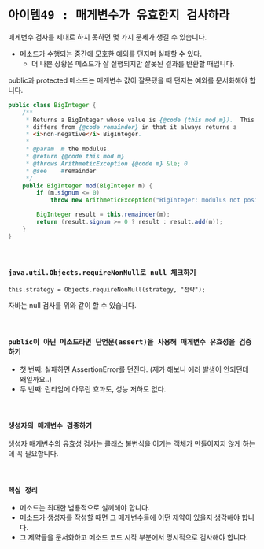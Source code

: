 # `아이템49 : 매게변수가 유효한지 검사하라`

매게변수 검사를 제대로 하지 못하면 몇 가지 문제가 생길 수 있습니다. 

- 메소드가 수행되는 중간에 모호한 예외를 던지며 실패할 수 있다. 
    - 더 나쁜 상황은 메소드가 잘 실행되지만 잘못된 결과를 반환할 때입니다. 

public과 protected 메소드는 매게변수 값이 잘못됐을 때 던지는 예외를 문서화해야 합니다. 

```java
public class BigInteger {
    /**
     * Returns a BigInteger whose value is {@code (this mod m}).  This method
     * differs from {@code remainder} in that it always returns a
     * <i>non-negative</i> BigInteger.
     *
     * @param  m the modulus.
     * @return {@code this mod m}
     * @throws ArithmeticException {@code m} &le; 0
     * @see    #remainder
     */
    public BigInteger mod(BigInteger m) {
        if (m.signum <= 0)
            throw new ArithmeticException("BigInteger: modulus not positive");

        BigInteger result = this.remainder(m);
        return (result.signum >= 0 ? result : result.add(m));
    }
}
```

<br>

### `java.util.Objects.requireNonNull로 null 체크하기`

```
this.strategy = Objects.requireNonNull(strategy, "전략");  
```

자바는 null 검사를 위와 같이 할 수 있습니다.

<br>

### `public이 아닌 메소드라면 단언문(assert)을 사용해 매게변수 유효성을 검증하기`

- 첫 번째: 실패하면 AssertionError를 던진다. (제가 해보니 에러 발생이 안되던데 왜일까요..)
- 두 번째: 런타임에 아무런 효과도, 성능 저하도 없다. 

<br>

### `생성자의 매게변수 검증하기`

생성자 매게변수의 유효성 검사는 클래스 불변식을 어기는 객체가 만들어지지 않게 하는 데 꼭 필요합니다. 

<br>

### `핵심 정리`

- 메소드는 최대한 범용적으로 설꼐해야 합니다. 
- 메소드가 생성자를 작성할 때면 그 매게변수들에 어떤 제약이 있을지 생각해야 합니다.
- 그 제약들을 문서화하고 메소드 코드 시작 부분에서 명시적으로 검사해야 합니다. 




